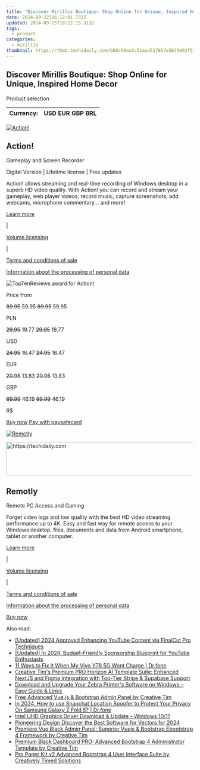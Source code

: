 ```yaml
---
title: "Discover Mirillis Boutique: Shop Online for Unique, Inspired Home Decor"
date: 2024-09-22T16:12:01.733Z
updated: 2024-09-25T18:22:15.313Z
tags:
  - product
categories:
  - mirillis
thumbnail: https://thmb.techidaily.com/b88c99aa3c51aa4517857e5b79893f53f6ca04daaffc99f79faac8fc9b5eb352.jpg
---
```


## Discover Mirillis Boutique: Shop Online for Unique, Inspired Home Decor

Product selection

| Currency: | USD EUR GBP BRL |
| --------- | --------------- |

[![Action!](https://mirillis.com/res/old/media/images/store/action_box.png)](https://checkout.mirillis.com/order/checkout.php?PRODS=4704640&QTY=1&CART=1&CARD=1&SHORT_FORM=1&ORDERSTYLE=nLWonpW5rrg%3D&OPTIONS4704640=ExtSrvAction%2Chomelic&CLEAN_CART=all&AFFILIATE=108875) 

## Action!

Gameplay and Screen Recorder

Digital Version | Lifetime license | Free updates

Action! allows streaming and real-time recording of Windows desktop in a superb HD video quality. With Action! you can record and stream your gameplay, web player videos, record music, capture screenshots, add webcams, microphone commentary... and more!

[Learn more](https://tools.techidaily.com/mirillis/products/) 

 |

[Volume licensing](https://tools.techidaily.com/mirillis/products/)

 |

[Terms and conditions of sale](https://tools.techidaily.com/mirillis/products/)
  
  
[Information about the processing of personal data](https://tools.techidaily.com/mirillis/products/)

![TopTenReviews award for Action!](https://mirillis.com/res/old/media/images/store/ribbon.png) 

Price from

~~89.95~~ 59.95 ~~89.95~~ 59.95 

PLN

~~29.95~~ 19.77 ~~29.95~~ 19.77 

USD

~~24.95~~ 16.47 ~~24.95~~ 16.47 

EUR

~~20.95~~ 13.83 ~~20.95~~ 13.83 

GBP

~~69.99~~ 46.19 ~~69.99~~ 46.19 

R$

[Buy now](https://checkout.mirillis.com/order/checkout.php?PRODS=4704640&QTY=1&CART=1&CARD=1&SHORT_FORM=1&ORDERSTYLE=nLWonpW5rrg%3D&OPTIONS4704640=ExtSrvAction%2Chomelic&CLEAN_CART=all&AFFILIATE=108875) [Pay with paysafecard](https://tools.techidaily.com/mirillis/products/) 

[![Remotly](https://mirillis.com/res/old/media/images/store/monflo_box.png)](https://remotly.com/plans) 

<!-- affiliate ads begin -->
<a href="https://imp.i357552.net/c/5597632/1061528/11832" target="_top" id="1061528">
  <img src="//a.impactradius-go.com/display-ad/11832-1061528" border="0" alt="https://techidaily.com" width="728" height="90"/>
</a>
<img height="0" width="0" src="https://imp.i357552.net/i/5597632/1061528/11832" style="position:absolute;visibility:hidden;" border="0" />
<!-- affiliate ads end -->

## Remotly

Remote PC Access and Gaming

Forget video lags and low quality with the best HD video streaming performance up to 4K. Easy and fast way for remote access to your Windows desktop, files, documents and data from Android smartphone, tablet or another computer.

[Learn more](https://tools.techidaily.com/mirillis/products/) 

 |

[Volume licensing](https://tools.techidaily.com/mirillis/products/)

 |

[Terms and conditions of sale](https://tools.techidaily.com/mirillis/products/)
  
  
[Information about the processing of personal data](https://tools.techidaily.com/mirillis/products/)

[Buy now](https://remotly.com/plans)

<ins class="adsbygoogle"
     style="display:block"
     data-ad-format="autorelaxed"
     data-ad-client="ca-pub-7571918770474297"
     data-ad-slot="1223367746"></ins>

<ins class="adsbygoogle"
     style="display:block"
     data-ad-client="ca-pub-7571918770474297"
     data-ad-slot="8358498916"
     data-ad-format="auto"
     data-full-width-responsive="true"></ins>

<span class="atpl-alsoreadstyle">Also read:</span>
<div><ul>
<li><a href="https://facebook-video-share.techidaily.com/updated-2024-approved-enhancing-youtube-content-via-finalcut-pro-techniques/"><u>[Updated] 2024 Approved Enhancing YouTube Content via FinalCut Pro Techniques</u></a></li>
<li><a href="https://eaxpv-info.techidaily.com/updated-in-2024-budget-friendly-sponsorship-blueprint-for-youtube-enthusiasts/"><u>[Updated] In 2024, Budget-Friendly Sponsorship Blueprint for YouTube Enthusiasts</u></a></li>
<li><a href="https://howto.techidaily.com/11-ways-to-fix-it-when-my-vivo-y78-5g-wont-charge-drfone-by-drfone-fix-android-problems-fix-android-problems/"><u>11 Ways to Fix it When My Vivo Y78 5G Wont Charge | Dr.fone</u></a></li>
<li><a href="https://fox-triigers.techidaily.com/creative-tims-premium-pro-horizon-ai-template-suite-enhanced-nextjs-and-figma-integration-with-top-tier-stripe-and-supabase-support/"><u>Creative Tim's Premium PRO Horizon AI Template Suite: Enhanced NextJS and Figma Integration with Top-Tier Stripe & Supabase Support</u></a></li>
<li><a href="https://hardware-help.techidaily.com/download-and-upgrade-your-zebra-printers-software-on-windows-easy-guide-and-links/"><u>Download and Upgrade Your Zebra Printer's Software on Windows – Easy Guide & Links</u></a></li>
<li><a href="https://fox-triigers.techidaily.com/free-advanced-vuejs-and-bootstrap-admin-panel-by-creative-tim/"><u>Free Advanced Vue.js & Bootstrap Admin Panel by Creative Tim</u></a></li>
<li><a href="https://phone-solutions.techidaily.com/in-2024-how-to-use-snapchat-location-spoofer-to-protect-your-privacy-on-samsung-galaxy-z-fold-5-drfone-by-drfone-virtual-android/"><u>In 2024, How to use Snapchat Location Spoofer to Protect Your Privacy On Samsung Galaxy Z Fold 5? | Dr.fone</u></a></li>
<li><a href="https://win-dash.techidaily.com/1722962483256-intel-uhd-graphics-driver-download-and-update-windows-1011/"><u>Intel UHD Graphics Driver Download & Update – Windows 10/11</u></a></li>
<li><a href="https://article-files.techidaily.com/pioneering-design-discover-the-best-software-for-vectors-for-2024/"><u>Pioneering Design Discover the Best Software for Vectors for 2024</u></a></li>
<li><a href="https://fox-triigers.techidaily.com/premiere-vue-black-admin-panel-superior-vuejs-and-bootstrap-ebootstrap-4-framework-by-creative-tim/"><u>Premiere Vue Black Admin Panel: Superior Vuejs & Bootstrap Ebootstrap 4 Framework by Creative Tim</u></a></li>
<li><a href="https://fox-triigers.techidaily.com/premium-black-dashboard-pro-advanced-bootstrap-4-administrator-template-by-creative-tim/"><u>Premium Black Dashboard PRO: Advanced Bootstrap 4 Administrator Template by Creative Tim</u></a></li>
<li><a href="https://fox-triigers.techidaily.com/pro-paper-kit-v2-advanced-bootstrap-4-user-interface-suite-by-creatively-timed-solutions/"><u>Pro Paper Kit v2 Advanced Bootstrap 4 User Interface Suite by Creatively Timed Solutions</u></a></li>
</ul></div>

